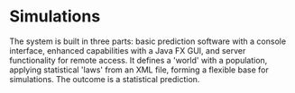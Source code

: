 # Simulations
The system is built in three parts: basic prediction software with a console interface, enhanced capabilities with a Java FX GUI, and server functionality for remote access. It defines a 'world' with a population, applying statistical 'laws' from an XML file, forming a flexible base for simulations. The outcome is a statistical prediction.

